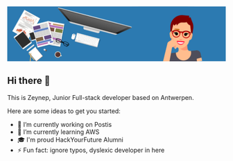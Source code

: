 
![](https://raw.githubusercontent.com/ZHanimK/ZHanimK/master/Picture1.png)

## Hi there 👋

This is Zeynep, Junior Full-stack developer based on Antwerpen.

Here are some ideas to get you started:
- 🔭 I’m currently working on Postis
- 🌱 I’m currently learning AWS
- :mortar_board: I'm proud HackYourFuture Alumni
- ⚡ Fun fact: ignore typos, dyslexic developer in here

